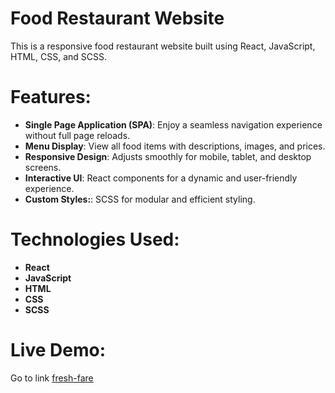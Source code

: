 # Food Restaurant Website
This is a responsive food restaurant website built using React, JavaScript, HTML, CSS, and SCSS.

# Features:

- **Single Page Application (SPA)**: Enjoy a seamless navigation experience without full page reloads.
- **Menu Display**: View all food items with descriptions, images, and prices.
- **Responsive Design**: Adjusts smoothly for mobile, tablet, and desktop screens.
- **Interactive UI**: React components for a dynamic and user-friendly experience.
- **Custom Styles:**: SCSS for modular and efficient styling.

# Technologies Used:
- **React**
- **JavaScript**
- **HTML**
- **CSS**
- **SCSS**

# Live Demo:
Go to link [fresh-fare](https://fresh-fare.netlify.app/)
